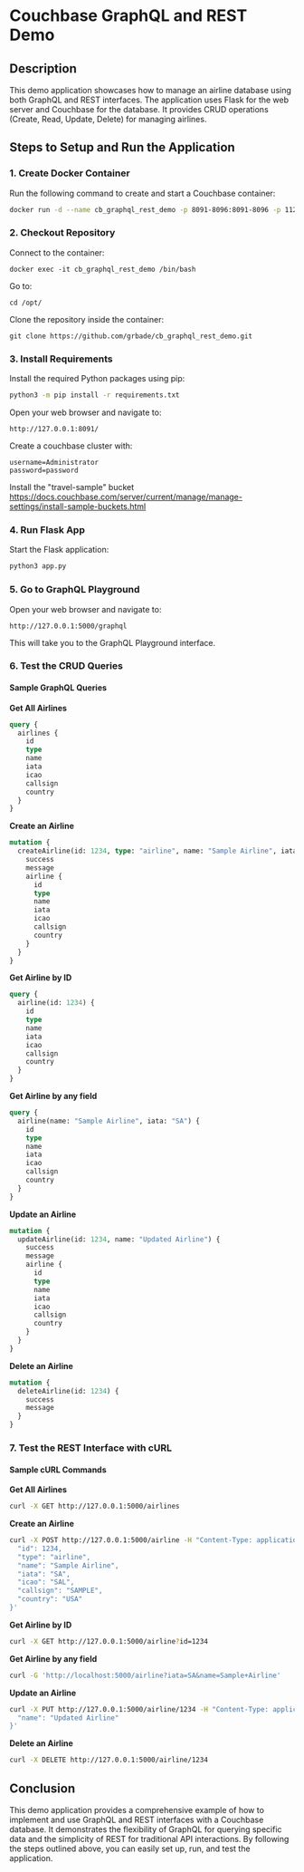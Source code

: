 # Couchbase GraphQL and REST Demo

## Description

This demo application showcases how to manage an airline database using both GraphQL and REST interfaces. The application uses Flask for the web server and Couchbase for the database. It provides CRUD operations (Create, Read, Update, Delete) for managing airlines.

## Steps to Setup and Run the Application

### 1. Create Docker Container

Run the following command to create and start a Couchbase container:

```sh
docker run -d --name cb_graphql_rest_demo -p 8091-8096:8091-8096 -p 11210-11211:11210-11211 -p 5000:5000 couchbase:7.6.1
```

### 2. Checkout Repository

Connect to the container:

```
docker exec -it cb_graphql_rest_demo /bin/bash
```

Go to:

```
cd /opt/
```

Clone the repository inside the container:

```
git clone https://github.com/grbade/cb_graphql_rest_demo.git
```

### 3. Install Requirements

Install the required Python packages using pip:

```sh
python3 -m pip install -r requirements.txt
```

Open your web browser and navigate to:

```
http://127.0.0.1:8091/
```

Create a couchbase cluster with:

```
username=Administrator
password=password
```

Install the "travel-sample" bucket https://docs.couchbase.com/server/current/manage/manage-settings/install-sample-buckets.html

### 4. Run Flask App

Start the Flask application:

```sh
python3 app.py
```

### 5. Go to GraphQL Playground

Open your web browser and navigate to:

```
http://127.0.0.1:5000/graphql
```

This will take you to the GraphQL Playground interface.

### 6. Test the CRUD Queries

#### Sample GraphQL Queries

**Get All Airlines**

```graphql
query {
  airlines {
    id
    type
    name
    iata
    icao
    callsign
    country
  }
}
```

**Create an Airline**

```graphql
mutation {
  createAirline(id: 1234, type: "airline", name: "Sample Airline", iata: "SA", icao: "SAL", callsign: "SAMPLE", country: "USA") {
    success
    message
    airline {
      id
      type
      name
      iata
      icao
      callsign
      country
    }
  }
}
```

**Get Airline by ID**

```graphql
query {
  airline(id: 1234) {
    id
    type
    name
    iata
    icao
    callsign
    country
  }
}
```

**Get Airline by any field**

```graphql
query {
  airline(name: "Sample Airline", iata: "SA") {
    id
    type
    name
    iata
    icao
    callsign
    country
  }
}
```

**Update an Airline**

```graphql
mutation {
  updateAirline(id: 1234, name: "Updated Airline") {
    success
    message
    airline {
      id
      type
      name
      iata
      icao
      callsign
      country
    }
  }
}
```

**Delete an Airline**

```graphql
mutation {
  deleteAirline(id: 1234) {
    success
    message
  }
}
```

### 7. Test the REST Interface with cURL

#### Sample cURL Commands

**Get All Airlines**

```sh
curl -X GET http://127.0.0.1:5000/airlines
```

**Create an Airline**

```sh
curl -X POST http://127.0.0.1:5000/airline -H "Content-Type: application/json" -d '{
  "id": 1234,
  "type": "airline",
  "name": "Sample Airline",
  "iata": "SA",
  "icao": "SAL",
  "callsign": "SAMPLE",
  "country": "USA"
}'
```

**Get Airline by ID**

```sh
curl -X GET http://127.0.0.1:5000/airline?id=1234
```

**Get Airline by any field**

```sh
curl -G 'http://localhost:5000/airline?iata=SA&name=Sample+Airline'
```

**Update an Airline**

```sh
curl -X PUT http://127.0.0.1:5000/airline/1234 -H "Content-Type: application/json" -d '{
  "name": "Updated Airline"
}'
```

**Delete an Airline**

```sh
curl -X DELETE http://127.0.0.1:5000/airline/1234
```

## Conclusion

This demo application provides a comprehensive example of how to implement and use GraphQL and REST interfaces with a Couchbase database. It demonstrates the flexibility of GraphQL for querying specific data and the simplicity of REST for traditional API interactions. By following the steps outlined above, you can easily set up, run, and test the application.

